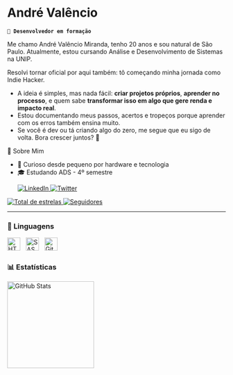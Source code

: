 # André Valêncio 

**`🚀 Desenvolvedor em formação`**

Me chamo André Valêncio Miranda, tenho 20 anos e sou natural de São Paulo. Atualmente, estou cursando Análise e Desenvolvimento de Sistemas na UNIP.

  Resolvi tornar oficial por aqui também: tô começando minha jornada como Indie Hacker.

- A ideia é simples, mas nada fácil: **criar projetos próprios**, **aprender no processo**, e quem sabe **transformar isso em algo que gere renda e impacto real**.
- Estou documentando meus passos, acertos e tropeços porque aprender com os erros também ensina muito.
- Se você é dev ou tá criando algo do zero, me segue que eu sigo de volta. Bora crescer juntos? 💬

🧠 Sobre Mim

- 🧩 Curioso desde pequeno por hardware e tecnologia
- 🎓 Estudando ADS - 4º semestre
  <p align="left">
  <a href="www.linkedin.com/in/andré-valêncio-0b49b4266" target="_blank">
    <img alt="LinkedIn" src="https://img.shields.io/badge/-LinkedIn-0A66C2?style=for-the-badge&logo=linkedin&logoColor=white" />
  </a>
  <a href="https://x.com/decodevs_?t=NTkU6mPilKlXG8_M23ymRw&s=09" target="_blank">
    <img alt="Twitter" src="https://img.shields.io/badge/-Twitter/X-000000?style=for-the-badge&logo=twitter&logoColor=white" />
  </a>
</p>

<p align="left">
    </a> 
    <a href="https://github.com/DecoDevx?tab=repositories&sort=stargazers">
        <img 
            alt="Total de estrelas" 
            title="Total de estrelas GitHub" 
            src="https://custom-icon-badges.demolab.com/github/stars/DecoDevx?color=55960c&style=for-the-badge&labelColor=488207&logo=star&label=estrelas"
        />
    </a>
    <a href="https://github.com/DecoDevxh?tab=followers">
        <img 
            alt="Seguidores" 
            title="Me siga no GitHub" 
            src="https://custom-icon-badges.demolab.com/github/followers/DecoDevx?color=236ad3&labelColor=1155ba&style=for-the-badge&logo=github&label=Seguidores&logoColor=white"
        />
    </a>
</p>

---

### 🤖 Linguagens

<img 
    align="left" 
    alt="HTML"
    title="HTML" 
    width="30px" 
    style="padding-right: 10px;" 
    src="https://cdn.jsdelivr.net/gh/devicons/devicon@latest/icons/html5/html5-original.svg" 
/>

<img 
    align="left" 
    alt="SASS" 
    title="SASS"
    width="30px" 
    style="padding-right: 10px;" 
    src="https://cdn.jsdelivr.net/gh/devicons/devicon@latest/icons/sass/sass-original.svg" 
/>

<img 
    align="left" 
    alt="Git" 
    title="Git"
    width="30px" 
    style="padding-right: 10px;" 
    src="https://cdn.jsdelivr.net/gh/devicons/devicon@latest/icons/git/git-original.svg" 
/>

<br/>
<br/>

### 📊 Estatísticas

<p>
  <img 
    align="left" 
    alt="GitHub Stats" 
    height="200" 
    style="padding-right: 10px;" 
    src="https://github-readme-stats.vercel.app/api?username=DecoDevx&show_icons=true&theme=tokyonight&include_all_commits=true&locale=pt-br" 
  />

</p>
